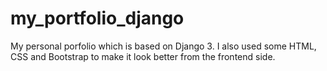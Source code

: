 # my_portfolio_django
My personal porfolio which is based on Django 3. I also used some HTML, CSS and Bootstrap to make it look better from the frontend side.
